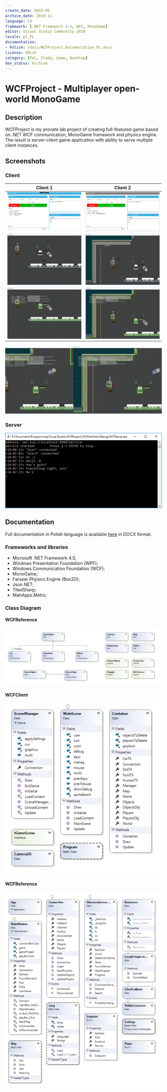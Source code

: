 ```yaml
---
create_date: 2015-06
archive_date: 2019-11
language: C#
framework: [.NET Framework 4.5, WCF, MonoGame]
editor: Visual Studio Community 2019
locale: pl_PL
documentation:
- Polish: /docs/WCFProject_Documentation_PL.docx
license: GPLv3
category: [PoC, Study, Game, Desktop]
dev_status: Archive
---
```


# WCFProject - Multiplayer open-world Mono**Game**

## Description

WCFProject is my provate lab project of creating full-featured game based on .NET WCF communication, MonoGame framework and physics engine. The result is server-client game application with ability to serve multiple client instances.

## Screenshots

### Client

Client 1 | Client 2
:---: | :---:
![Client Launcher 1](docs/screenshots/client_launcher.png) | ![Client Launcher 2](docs/screenshots/client_launcher2.png)
![Client Window 1](docs/screenshots/client_window.png) | ![Client Window 2](docs/screenshots/client_window2.png)
![Client Window Debug 1](docs/screenshots/client_window_debug.png) | ![Client Window Debug 2](docs/screenshots/client_window_debug2.png)

![Client Window Debug Side](docs/screenshots/client_window_debug_side.png)

### Server

![Console Window](docs/screenshots/console_window2.png)

## Documentation

Full documentation in Polish language is available [here](docs/WCFProject_Documentation_PL.docx) in DOCX format.

### Frameworks and libraries

- Microsoft .NET Framework 4.5;
- Windows Presentation Foundation (WPF);
- Windows Communication Foundation (WCF);
- MonoGame;
- Farseer Physics Engine (Box2D);
- Json.NET;
- TiledSharp;
- MahApps.Metro;

### Class Diagram

#### WCFReference

![Class Diagram](docs/diagrams/WCFReference_Diagram.png)

#### WCFClient

![Class Diagram](docs/diagrams/WCFClient_Diagram.png)

#### WCFReference

![Class Diagram](docs/diagrams/WCFServer_Diagram.png)
